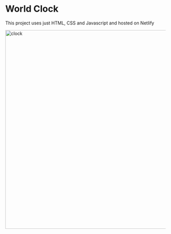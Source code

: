 # World Clock

This project uses just HTML, CSS and Javascript and hosted on Netlify

<img width="877" height="625" alt="clock" src="https://github.com/user-attachments/assets/1f624318-795a-439b-910f-a566ab34ffef" />
